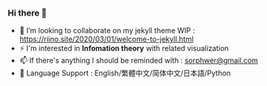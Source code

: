 ### Hi there 👋

- 👯 I’m looking to collaborate on my jekyll theme WIP : https://riino.site/2020/03/01/welcome-to-jekyll.html
- ⚡ I'm interested in **Infomation theory** with related visualization
- 📫 If there's anything I should be reminded with : sorphwer@gmail.com 
- 💬 Language Support : English/繁體中文/简体中文/日本語/Python
<!--
**sorphwer/sorphwer** is a ✨ _special_ ✨ repository because its `README.md` (this file) appears on your GitHub profile.

Here are some ideas to get you started:

- 🔭 I’m currently working on ...
- 🌱 I’m currently learning ...
- 👯 I’m looking to collaborate on ...
- 🤔 I’m looking for help with ...
- 💬 Ask me about ...
- 📫 How to reach me: ...
- 😄 Pronouns: ...
- ⚡ Fun fact: ...
-->
